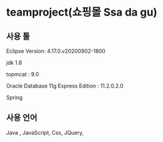 # teamproject(쇼핑몰 Ssa da gu)

## 사용 툴

Eclipse Version: 4.17.0.v20200902-1800

jdk 1.8

topmcat : 9.0

Oracle Database 11g Express Edition : 11.2.0.2.0

Spring

## 사용 언어

Java , JavaScript, Css, JQuery, 

